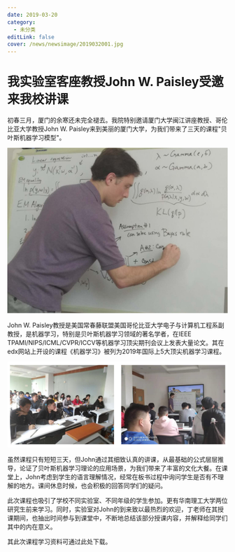 ```yaml
---
date: 2019-03-20
category:
  - 未分类
editLink: false
cover: /news/newsimage/2019032001.jpg
---
```



# 我实验室客座教授John W. Paisley受邀来我校讲课

初春三月，厦门的余寒还未完全褪去。我院特别邀请厦门大学闽江讲座教授、哥伦比亚大学教授John W. Paisley来到美丽的厦门大学，为我们带来了三天的课程"贝叶斯机器学习模型"。
<!-- more -->


![](/news/newsimage/2019032001.jpg)

John W. Paisley教授是美国常春藤联盟美国哥伦比亚大学电子与计算机工程系副教授，是机器学习，特别是贝叶斯机器学习领域的著名学者，在IEEE TPAMI/NIPS/ICML/CVPR/ICCV等机器学习顶尖期刊会议上发表大量论文。其在edx网站上开设的课程《机器学习》被列为2019年国际上5大顶尖机器学习课程。

![](/news/newsimage/2019032002.jpg)

虽然课程只有短短三天，但John通过其细致认真的讲课，从最基础的公式层层推导，论证了贝叶斯机器学习理论的应用场景，为我们带来了丰富的文化大餐。在课堂上，John考虑到学生的语言理解情况，经常在板书过程中询问学生是否有不理解的地方。课间休息时候，也会积极的回答同学们的疑问。

此次课程也吸引了学校不同实验室、不同年级的学生参加。更有华南理工大学两位研究生前来学习。同时，实验室对John的到来致以最热烈的欢迎，丁老师在其授课期间，也抽出时间参与到课堂中，不断地总结该部分授课内容，并解释给同学们其中的内在意义。

其此次课程学习资料可通过此处下载。